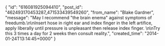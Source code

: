  {
   "id": "616081925094410",
   "post_id": "462493170453287_471533439549260",
   "from_name": "Blake Gardner",
   "message": "May I recommend \"the brain enema\" against symptoms of freedumb.\n\nInsert hose in right ear and index finger in the left artifice, apply liberally until pressure is unpleasant then release index finger. \n\nTry this 3 times a day for 2 weeks  then consult reality.",
   "created_time": "2014-01-24T13:14:45+0000"
 }
